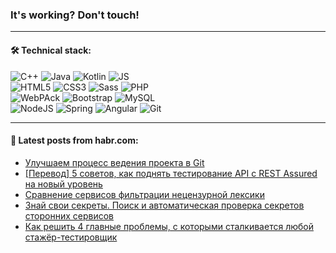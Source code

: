 ### It's working? Don't touch!

---

#### 🛠️ Technical stack:

![C++](https://img.shields.io/badge/C++-informational?logo=c%2B%2B&style=flat&logoColor=white&color=9C033A)
![Java](https://img.shields.io/badge/Java-informational?logo=java&style=flat&logoColor=white&color=007396)
![Kotlin](https://img.shields.io/badge/Kotlin-informational?logo=Kotlin&style=flat&logoColor=white&color=0095D5)
![JS](https://img.shields.io/badge/JS-informational?logo=javaScript&style=flat&logoColor=black&color=F7Df1E) <br>
![HTML5](https://img.shields.io/badge/HTML5-informational?logo=html5&style=flat&logoColor=white&color=E34F26)
![CSS3](https://img.shields.io/badge/CSS3-informational?logo=css3&style=flat&logoColor=white&color=157286)
![Sass](https://img.shields.io/badge/Saas-informational?logo=sass&style=flat&logoColor=white&color=hotpink)
![PHP](https://img.shields.io/badge/PHP-informational?logo=php&style=flat&logoColor=white&color=777BB4) <br>
![WebPAck](https://img.shields.io/badge/WebPack-informational?logo=webPack&style=flat&logoColor=white&color=FF6F00)
![Bootstrap](https://img.shields.io/badge/Bootstrap-informational?logo=Bootstrap&style=flat&logoColor=white&color=7952B3)
![MySQL](https://img.shields.io/badge/MySQL-informational?logo=MySQL&style=flat&logoColor=white&color=00f) <br>
![NodeJS](https://img.shields.io/badge/NodeJS-informational?logo=node.js&style=flat&logoColor=white&color=43853D)
![Spring](https://img.shields.io/badge/Spring-informational?logo=Spring&style=flat&logoColor=white&color=0A9EDC)
![Angular](https://img.shields.io/badge/Vue-informational?logo=vue.js&style=flat&logoColor=white&color=red)
![Git](https://img.shields.io/badge/Git-informational?logo=git&style=flat&logoColor=white&color=darkorange)

___

#### 💬 Latest posts from habr.com:

<!-- BLOG-POST-LIST:START -->
- [Улучшаем процесс ведения проекта в Git](https://habr.com/ru/post/664190/?utm_source=habrahabr&utm_medium=rss&utm_campaign=664190)
- [[Перевод] 5 советов, как поднять тестирование API с REST Assured на новый уровень](https://habr.com/ru/post/664428/?utm_source=habrahabr&utm_medium=rss&utm_campaign=664428)
- [Сравнение сервисов фильтрации нецензурной лексики](https://habr.com/ru/post/664422/?utm_source=habrahabr&utm_medium=rss&utm_campaign=664422)
- [Знай свои секреты. Поиск и автоматическая проверка секретов сторонних сервисов](https://habr.com/ru/post/663358/?utm_source=habrahabr&utm_medium=rss&utm_campaign=663358)
- [Как решить 4 главные проблемы, с которыми сталкивается любой стажёр-тестировщик](https://habr.com/ru/post/664220/?utm_source=habrahabr&utm_medium=rss&utm_campaign=664220)
<!-- BLOG-POST-LIST:END -->
